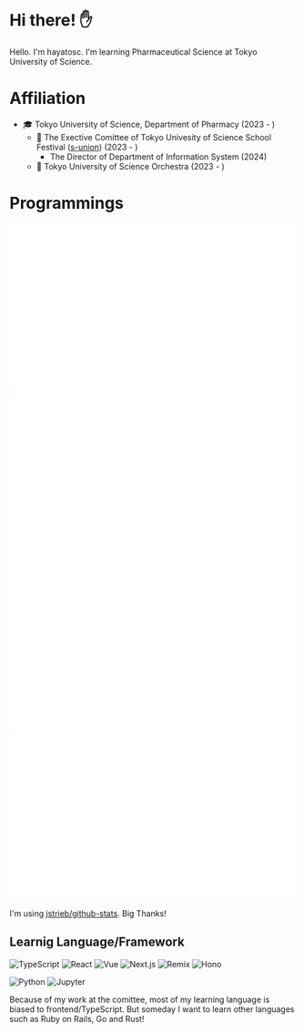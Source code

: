 # Hi there! ✋

Hello. I'm hayatosc. I'm learning Pharmaceutical Science at Tokyo University of Science.

# Affiliation

- 🎓 Tokyo University of Science, Department of Pharmacy (2023 - )
  - 🏮 The Exective Comittee of Tokyo Univesity of Science School Festival ([s-union](https://github.com/s-union)) (2023 - )
    - The Director of Department of Information System (2024)
  - 🎻 Tokyo University of Science Orchestra (2023 - )

# Programmings

![](https://raw.githubusercontent.com/hayatosc/github-stats/master/generated/overview.svg#gh-dark-mode-only)
![](https://raw.githubusercontent.com/hayatosc/github-stats/master/generated/overview.svg#gh-light-mode-only)
![](https://raw.githubusercontent.com/hayatosc/github-stats/master/generated/languages.svg#gh-dark-mode-only)
![](https://raw.githubusercontent.com/hayatosc/github-stats/master/generated/languages.svg#gh-light-mode-only)

I'm using [jstrieb/github-stats](https://github.com/jstrieb/github-stats). Big Thanks!

## Learnig Language/Framework

![TypeScript](https://img.shields.io/badge/-TypeScript-3178C6.svg?logo=typescript&logoColor=white&style=for-the-badge)
![React](https://img.shields.io/badge/-React-61DAFB?logo=react&logoColor=white&style=for-the-badge)
![Vue](https://img.shields.io/badge/-Vue-4FC08D?logo=vuedotjs&logoColor=white&style=for-the-badge)
![Next.js](https://img.shields.io/badge/-Nextjs-000000?logo=nextdotjs&logoColor=white&style=for-the-badge)
![Remix](https://img.shields.io/badge/-Remix-000000?logo=remix&logoColor=white&style=for-the-badge)
![Hono](https://img.shields.io/badge/-Hono-E36002?logo=hono&logoColor=white&style=for-the-badge)

![Python](https://img.shields.io/badge/-Python-3776AB?logo=python&logoColor=white&style=for-the-badge)
![Jupyter](https://img.shields.io/badge/-Jupyter-F37626?logo=jupyter&logoColor=white&style=for-the-badge)

Because of my work at the comittee, most of my learning language is biased to frontend/TypeScript. But someday I want to learn other languages such as Ruby on Rails, Go and Rust!
